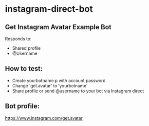 # instagram-direct-bot

## Get Instagram Avatar Example Bot
Responds to:
- Shared profile
- @Username

## How to test:
- Create yourbotname.p with account password
- Change 'get.avatar' to 'yourbotname'
- Share profile or send @username to your bot via Instagram direct

## Bot profile:
https://www.instagram.com/get.avatar
